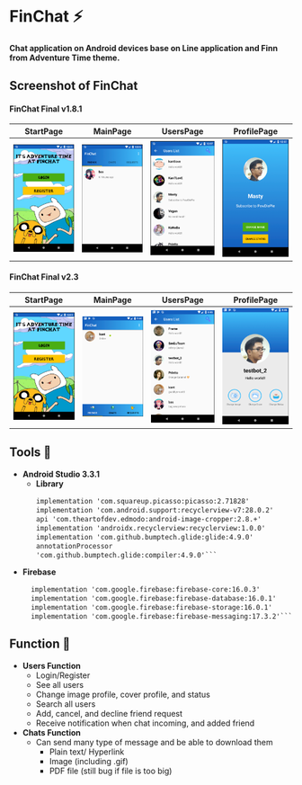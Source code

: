 # FinChat :zap:

#### Chat application on Android devices base on Line application and Finn from Adventure Time theme.

## Screenshot of FinChat
#### FinChat Final v1.8.1    

StartPage|MainPage|UsersPage|ProfilePage
--|--|--|--
![StartPage](screen_capture/start.PNG)|![MainPage](screen_capture/main.PNG)|![UsersPage](screen_capture/users.PNG)|![ProfilePage](screen_capture/profile.PNG)  

#### FinChat Final v2.3
StartPage|MainPage|UsersPage|ProfilePage
--|--|--|--
![StartPage](screen_capture/start.PNG)|![MainPage](screen_capture/main_2.PNG)|![UsersPage](screen_capture/users_2.PNG)|![ProfilePage](screen_capture/profile_2.PNG)  

<!-- #### StartPage
![StartPage](screen_capture/start.png)

#### MainPage
![MainPage](screen_capture/main.png)

#### UsersPage
![UsersPage](screen_capture/users.png)

#### ProfilePage
![ProfilePage](screen_capture/profile.png)   -->

## Tools :hammer:
- **Android Studio 3.3.1**
  - **Library**<br>
    <!-- - Picasso
    - Glide
    - RecycleView
    - CircleImageView
    - Android-image-cropper -->
    ```implementation 'de.hdodenhof:circleimageview:3.0.0'
    implementation 'com.squareup.picasso:picasso:2.71828'
    implementation 'com.android.support:recyclerview-v7:28.0.2'
    api 'com.theartofdev.edmodo:android-image-cropper:2.8.+'
    implementation 'androidx.recyclerview:recyclerview:1.0.0'
    implementation 'com.github.bumptech.glide:glide:4.9.0'
    annotationProcessor 'com.github.bumptech.glide:compiler:4.9.0'```
- **Firebase** <br>  
  <!-- - Firebase-auth:16.0.3
  - Firebase-core:16.0.3
  - Firebase-database:16.0.1
  - Firebase-storage:16.0.1
  - Firebase-messaging:17.3.2   -->
  ```implementation 'com.google.firebase:firebase-auth:16.0.3'
    implementation 'com.google.firebase:firebase-core:16.0.3'
    implementation 'com.google.firebase:firebase-database:16.0.1'
    implementation 'com.google.firebase:firebase-storage:16.0.1'
    implementation 'com.google.firebase:firebase-messaging:17.3.2'```

## Function :wrench:
- **Users Function**  
  - Login/Register
  - See all users
  - Change image profile, cover profile, and status
  - Search all users
  - Add, cancel, and decline friend request
  - Receive notification when chat incoming, and added friend
- **Chats Function**
  - Can send many type of message and be able to download them
    - Plain text/ Hyperlink
    - Image (including .gif)
    - PDF file (still bug if file is too big)
